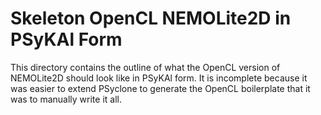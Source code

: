 # Skeleton OpenCL NEMOLite2D in PSyKAl Form #

This directory contains the outline of what the OpenCL
version of NEMOLite2D should look like in PSyKAl form.
It is incomplete because it was easier to extend
PSyclone to generate the OpenCL boilerplate that it
was to manually write it all.
